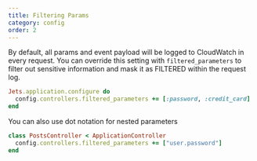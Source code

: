 ```yaml
---
title: Filtering Params
category: config
order: 2
---
```


By default, all params and event payload will be logged to CloudWatch in every request. You can override this setting with `filtered_parameters` to
filter out sensitive information and mask it as FILTERED within the request log.

```ruby
Jets.application.configure do
  config.controllers.filtered_parameters += [:password, :credit_card]
end
```

You can also use dot notation for nested parameters

```ruby
class PostsController < ApplicationController
  config.controllers.filtered_parameters += ["user.password"]
end
```

